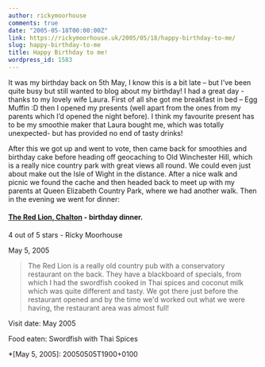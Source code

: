 ```yaml
---
author: rickymoorhouse
comments: true
date: "2005-05-18T00:00:00Z"
link: https://rickymoorhouse.uk/2005/05/18/happy-birthday-to-me/
slug: happy-birthday-to-me
title: Happy Birthday to me!
wordpress_id: 1583
---
```


It was my birthday back on 5th May, I know this is a bit late – but I’ve been quite busy but still wanted to blog about my birthday! I had a great day - thanks to my lovely wife Laura. First of all she got me breakfast in bed – Egg Muffin :D then I opened my presents (well apart from the ones from my parents which I’d opened the night before). I think my favourite present has to be my smoothie maker that Laura bought me, which was totally unexpected- but has provided no end of tasty drinks!   

After this we got up and went to vote, then came back for smoothies and birthday cake before heading off geocaching to Old Winchester Hill, which is a really nice country park with great views all round. We could even just about make out the Isle of Wight in the distance. After a nice walk and picnic we found the cache and then headed back to meet up with my parents at Queen Elizabeth Country Park, where we had another walk. Then in the evening we went for dinner:



 

####  [The Red Lion, Chalton](http://www.netguides.co.uk/wight/highdown.html) - birthday dinner.


 4 out of 5 stars -
 Ricky Moorhouse

 May 5, 2005
 

<blockquote>
The Red Lion is a really old country pub with a conservatory restaurant on the back. They have a blackboard of specials, from which I had the swordfish cooked in Thai spices and coconut milk which was quite different and tasty. We got there just before the restaurant opened and by the time we'd worked out what we were having, the restaurant area was almost full!
 
> 
> </blockquote>


 

Visit date: May 2005


 

Food eaten: Swordfish with Thai Spices



  *[May 5, 2005]: 20050505T1900+0100

